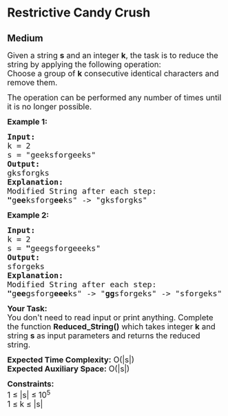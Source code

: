 # Restrictive Candy Crush
## Medium 
<div class="problem-statement">
                <p></p><p><span style="font-size:18px">Given a string <strong>s</strong>&nbsp;and an integer <strong>k</strong>, the task is to reduce the string by applying the following operation:<br>
Choose a group of <strong>k</strong>&nbsp;consecutive identical characters and remove them.</span></p>

<p><span style="font-size:18px">The operation can be performed any number of times until it is no longer possible.</span></p>

<p><span style="font-size:18px"><strong>Example 1:</strong></span></p>

<pre><span style="font-size:18px"><strong>Input:
</strong>k = 2
s = "geeksforgeeks"
<strong>Output:</strong>
gksforgks
<strong>Explanation:</strong>
Modified String after each step: 
<strong>"</strong>g<strong>ee</strong>ksforg<strong>ee</strong>ks" -&gt; "gksforgks"</span>
</pre>

<p><span style="font-size:18px"><strong>Example 2:</strong></span></p>

<pre><span style="font-size:18px"><strong>Input:
</strong>k = 2
s =<strong> "</strong>geegsforgeeeks" 
<strong>Output:</strong>
sforgeks
<strong>Explanation:</strong>
Modified String after each step:
<strong>"</strong>g<strong>ee</strong>gsforg<strong>eee</strong>ks" -&gt; "<strong>gg</strong>sforgeks" -&gt; "sforgeks"</span>
</pre>

<p><span style="font-size:18px"><strong>Your Task: </strong>&nbsp;<br>
You don't need to read input or print anything. Complete the function <strong>Reduced_String()</strong> which takes integer <strong>k</strong> and string&nbsp;<strong>s</strong>&nbsp;as input parameters and returns the reduced string.</span></p>

<p><span style="font-size:18px"><strong>Expected Time Complexity:</strong> O(|s|)<br>
<strong>Expected Auxiliary Space:</strong> O(|s|)</span></p>

<p><span style="font-size:18px"><strong>Constraints:</strong><br>
1 ≤ |s|&nbsp;≤ 10<sup>5</sup><br>
1&nbsp;≤ k&nbsp;≤ |s|</span></p>
 <p></p>
            </div>
